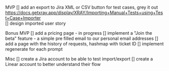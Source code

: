 MVP
[] add an export to Jira XML or CSV button for test cases, grey it out
    https://docs.getxray.app/display/XRAY/Importing+Manual+Tests+using+Test+Case+Importer  
[] design imported user story

Bonus MVP
[] add a pricing page - in progress
[] implement a "Join the beta" feature - a simple pre filled email to our personal email addresses
[] add a page with the history of requests, hashmap with ticket ID
[] implement regenerate for each prompt

Misc 
[] create a Jira account to be able to test import/export
[] create a Linear account to better understand their flow
